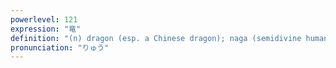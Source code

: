 ```yaml
---
powerlevel: 121
expression: "竜"
definition: "(n) dragon (esp. a Chinese dragon); naga (semidivine human-cobra chimera in Indian mythology); promoted rook (shogi)"
pronunciation: "りゅう"
---
```

